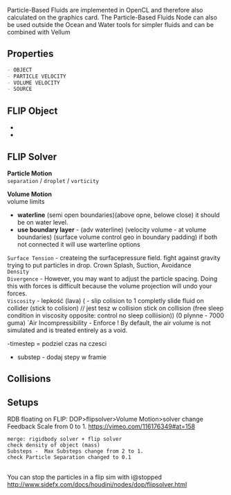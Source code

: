
Particle-Based Fluids are implemented in OpenCL and therefore also calculated on the graphics card. The Particle-Based Fluids Node can also be used outside the Ocean and Water tools for simpler fluids and can be combined with Vellum

## Properties
```md
- OBJECT 
- PARTICLE VELOCITY
- VOLUME VELOCITY
- SOURCE 
```
## FLIP Object

-  
- 
## FLIP Solver 

**Particle Motion**  
`separation` / `droplet` / `vorticity`   

**Volume Motion**  
volume limits
- **waterline** (semi open boundaries)(above opne, belowe close) it should be on water level. 
- **use boundary layer** - (adv waterline) (velocity volume - at volume boundaries) (surface volume control geo in boundary padding) if both not connected it will use warterline options

`Surface Tension` - createing the surfacepressure field. fight against gravity trying to put particles in drop. Crown Splash, Suction, Avoidance  
`Density`  
`Divergence` - However, you may want to adjust the particle spacing. Doing this with forces is difficult because the volume projection will undo your forces.  
`Viscosity` - lepkość (lava) (    - slip colision to 1 completly slide fluid on collider  (stick to colision) // jest tesz w collision stick on collision (free sleep condition  in viscosity opposite: control no sleep colliision)) (0 plynne - 7000 guma) 
`Air Incompressibility - Enforce ! By default, the air volume is not simulated and is treated entirely as a void.   


-timestep = podziel czas na czesci   
- substep - dodaj stepy w framie  

## Collisions

## Setups


RDB floating on FLIP:   DOP>flipsolver>Volume Motion>solver change Feedback Scale from 0 to 1.   https://vimeo.com/116176349#at=158
```
merge: rigidbody solver + flip solver 
check density of object (mass)  
Substeps -  Max Substeps change from 2 to 1.  
check Particle Separation changed to 0.1  
```

## ###

You can stop the particles in a flip sim with i@stopped
http://www.sidefx.com/docs/houdini/nodes/dop/flipsolver.html

